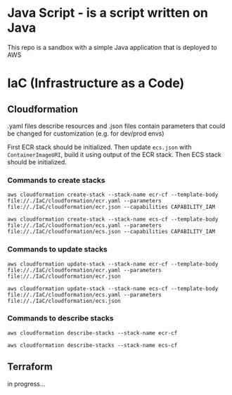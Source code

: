 # Java Script - is a script written on Java

This repo is a sandbox with a simple Java application that is deployed to AWS

# IaC (Infrastructure as a Code)

## Cloudformation

.yaml files describe resources and .json files contain parameters that could be changed for customization (e.g. for
dev/prod envs)

First ECR stack should be initialized.
Then update `ecs.json` with `ContainerImageURI`, build it using output of the ECR stack.
Then ECS stack should be initialized.

### Commands to create stacks

```shell
aws cloudformation create-stack --stack-name ecr-cf --template-body file://./IaC/cloudformation/ecr.yaml --parameters file://./IaC/cloudformation/ecr.json --capabilities CAPABILITY_IAM
```

```shell
aws cloudformation create-stack --stack-name ecs-cf --template-body file://./IaC/cloudformation/ecs.yaml --parameters file://./IaC/cloudformation/ecs.json --capabilities CAPABILITY_IAM
```

### Commands to update stacks

```shell
aws cloudformation update-stack --stack-name ecr-cf --template-body file://./IaC/cloudformation/ecr.yaml --parameters file://./IaC/cloudformation/ecr.json
```

```shell
aws cloudformation update-stack --stack-name ecs-cf --template-body file://./IaC/cloudformation/ecs.yaml --parameters file://./IaC/cloudformation/ecs.json
```

### Commands to describe stacks

```shell
aws cloudformation describe-stacks --stack-name ecr-cf
```

```shell
aws cloudformation describe-stacks --stack-name ecs-cf
```

## Terraform

in progress...

